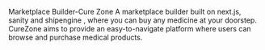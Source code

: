 Marketplace Builder-Cure Zone
A marketplace builder built on next.js, sanity and shipengine , where you can buy any medicine at your doorstep. CureZone aims to provide an easy-to-navigate platform where users can browse and purchase medical products.